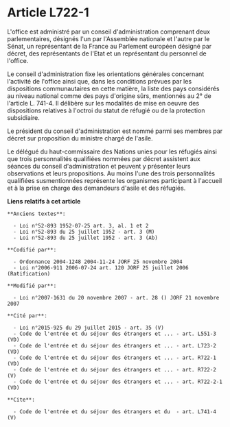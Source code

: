 # Article L722-1

L'office est administré par un conseil d'administration comprenant deux parlementaires, désignés l'un par l'Assemblée
nationale et l'autre par le Sénat, un représentant de la France au Parlement européen désigné par décret, des représentants
de l'Etat et un représentant du personnel de l'office.

Le conseil d'administration fixe les orientations générales concernant l'activité de l'office ainsi que, dans les conditions
prévues par les dispositions communautaires en cette matière, la liste des pays considérés au niveau national comme des pays
d'origine sûrs, mentionnés au 2° de l'article L. 741-4. Il délibère sur les modalités de mise en oeuvre des dispositions
relatives à l'octroi du statut de réfugié ou de la protection subsidiaire.

Le président du conseil d'administration est nommé parmi ses membres par décret sur proposition du ministre chargé de
l'asile.

Le délégué du haut-commissaire des Nations unies pour les réfugiés ainsi que trois personnalités qualifiées nommées par
décret assistent aux séances du conseil d'administration et peuvent y présenter leurs observations et leurs propositions. Au
moins l'une des trois personnalités qualifiées susmentionnées représente les organismes participant à l'accueil et à la prise
en charge des demandeurs d'asile et des réfugiés.

**Liens relatifs à cet article**

	**Anciens textes**:

	  - Loi n°52-893 1952-07-25 art. 3, al. 1 et 2
	  - Loi n°52-893 du 25 juillet 1952 - art. 3 (M)
	  - Loi n°52-893 du 25 juillet 1952 - art. 3 (Ab)

	**Codifié par**:

	  - Ordonnance 2004-1248 2004-11-24 JORF 25 novembre 2004
	  - Loi n°2006-911 2006-07-24 art. 120 JORF 25 juillet 2006 (Ratification)

	**Modifié par**:

	  - Loi n°2007-1631 du 20 novembre 2007 - art. 28 () JORF 21 novembre 2007

	**Cité par**:

	  - Loi n°2015-925 du 29 juillet 2015 - art. 35 (V)
	  - Code de l'entrée et du séjour des étrangers et ... - art. L551-3 (VD)
	  - Code de l'entrée et du séjour des étrangers et ... - art. L723-2 (VD)
	  - Code de l'entrée et du séjour des étrangers et ... - art. R722-1 (VD)
	  - Code de l'entrée et du séjour des étrangers et ... - art. R722-2 (V)
	  - Code de l'entrée et du séjour des étrangers et ... - art. R722-2-1 (VD)

	**Cite**:

	  - Code de l'entrée et du séjour des étrangers et du  - art. L741-4 (V)
